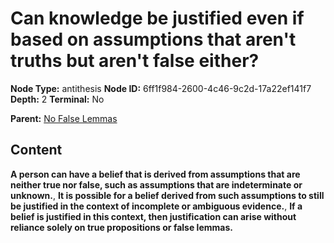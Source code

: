 # Can knowledge be justified even if based on assumptions that aren't truths but aren't false either?

**Node Type:** antithesis
**Node ID:** 6ff1f984-2600-4c46-9c2d-17a22ef141f7
**Depth:** 2
**Terminal:** No

**Parent:** [No False Lemmas](no-false-lemmas.md)

## Content

**A person can have a belief that is derived from assumptions that are neither true nor false, such as assumptions that are indeterminate or unknown.**, **It is possible for a belief derived from such assumptions to still be justified in the context of incomplete or ambiguous evidence.**, **If a belief is justified in this context, then justification can arise without reliance solely on true propositions or false lemmas.**
